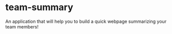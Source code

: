 # team-summary
An application that will help you to build a quick webpage summarizing your team members!
